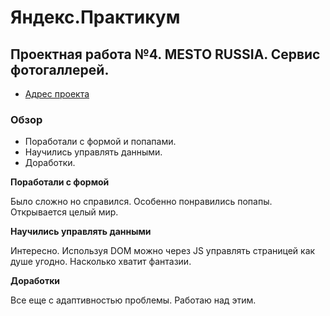 # Яндекс.Практикум
## Проектная работа №4. MESTO RUSSIA. Сервис фотогаллерей.

* [Адрес проекта](https://maximimaximimaxim.github.io/mesto/index.html)

### Обзор
* Поработали с формой и попапами.
* Научились управлять данными.
* Доработки.

**Поработали с формой**

Было сложно но справился. Особенно понравились попапы. Открывается целый мир.


**Научились управлять данными**

Интересно. Используя DOM можно через JS управлять страницей как душе угодно. Насколько хватит фантазии.

**Доработки**

Все еще с адаптивностью проблемы. Работаю над этим.
